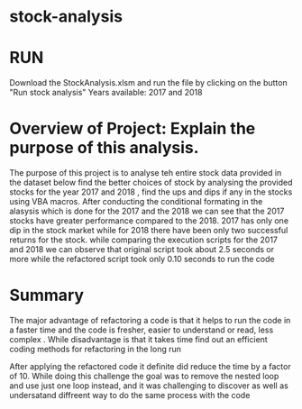 # stock-analysis
# RUN
Download the StockAnalysis.xlsm and run the file by clicking on the button "Run stock analysis" Years available: 2017 and 2018

# Overview of Project: Explain the purpose of this analysis.
The purpose of this project is to analyse teh entire stock data provided in the dataset below find the better choices of stock by analysing the provided stocks for the year 2017 and 2018 , find the ups and dips if any in the stocks using VBA macros. After conducting the conditional formating in the alasysis which is done for the 2017 and the 2018 we can see that the 2017 stocks have greater performance compared to the 2018. 2017 has only one dip in the stock market while for  2018 there have been only two successful returns for the stock. while comparing the execution scripts for the 2017 and 2018 we can observe that original script took about 2.5 seconds or more while the refactored script took only 0.10 seconds to run the code

# Summary

The major advantage of refactoring a code is that it helps to run the code in a faster time and the code is fresher, easier to understand or read, less complex . While disadvantage is that it takes time find out an efficient coding methods for refactoring in the long run

After applying the refactored code it definite did reduce the time by a factor of 10. While doing this challenge the goal was to remove the nested loop and use just one loop instead, and it was challenging to discover as well as undersatand diffreent way to do the same process with the code
